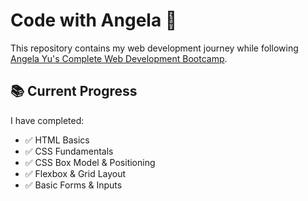 # Code with Angela 🚀

This repository contains my web development journey while following [Angela Yu's Complete Web Development Bootcamp](https://www.udemy.com/course/the-complete-web-development-bootcamp/).

## 📚 Current Progress
I have completed:
- ✅ HTML Basics
- ✅ CSS Fundamentals
- ✅ CSS Box Model & Positioning
- ✅ Flexbox & Grid Layout
- ✅ Basic Forms & Inputs

